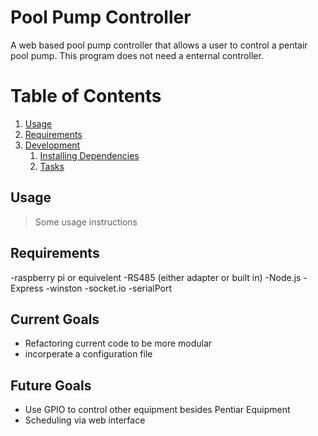 # Pool Pump Controller

A web based pool pump controller that allows a user to control a pentair pool pump. This program does not need a enternal controller.

# Table of Contents

1. [Usage](#Usage)
1. [Requirements](#requirements)
1. [Development](#development)
    1. [Installing Dependencies](#installing-dependencies)
    1. [Tasks](#tasks)

## Usage

> Some usage instructions

## Requirements

-raspberry pi or equivelent
-RS485 (either adapter or built in)
-Node.js
-Express
-winston
-socket.io
-serialPort

## Current Goals

- Refactoring current code to be more modular
- incorperate a configuration file

## Future Goals

- Use GPIO to control other equipment besides Pentiar Equipment
- Scheduling via web interface

